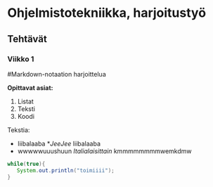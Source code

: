 # Ohjelmistotekniikka, harjoitustyö
## Tehtävät

### Viikko 1




#Markdown-notaation harjoittelua

**Opittavat asiat:**

1. Listat
2. Teksti
3. Koodi

Tekstia:
* liibalaaba **JeeJee* liibalaaba
* wwwwwuuushuun *Italialaisittain* kmmmmmmmmwemkdmw

````java
while(true){
   System.out.println("toimiiii");
}
````


